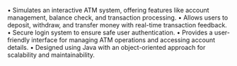 • Simulates an interactive ATM system, offering features like account management, balance check, and transaction processing. 
• Allows users to deposit, withdraw, and transfer money with real-time transaction feedback. 
• Secure login system to ensure safe user authentication. 
• Provides a user-friendly interface for managing ATM operations and accessing account details. 
• Designed using Java with an object-oriented approach for scalability and maintainability.
